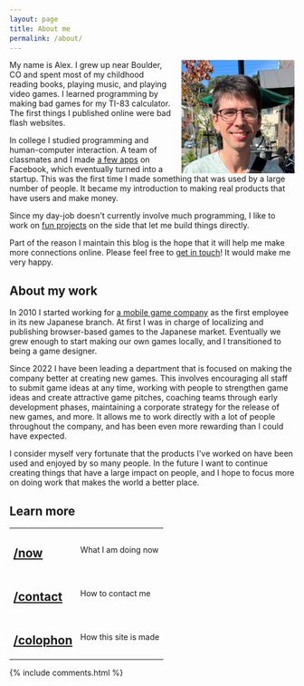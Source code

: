 ```yaml
---
layout: page
title: About me
permalink: /about/
---
```


<div class="post-banner" style="background-image:linear-gradient(-45deg, #B85959, #B3CECB, #415974, #59586B, #B7C0C9)"></div>

<img src="/assets/images/myface.jpg" width=200 height=200 style="float:right; margin-left: 15px;" title="I'm sitting at an outdoor terrace smiling and trying to keep my eyes open in the bright sunlight." />

My name is Alex. I grew up near Boulder, CO and spent most of my childhood reading books, playing music, and playing video games. I learned programming by making bad games for my TI-83 calculator. The first things I published online were bad flash websites.

In college I studied programming and human-computer interaction. A team of classmates and I made [a few apps](http://www.sfgate.com/news/article/These-Stanford-Students-Made-Millions-Taking-A-2361888.php) on Facebook, which eventually turned into a startup. This was the first time I made something that was used by a large number of people. It became my introduction to making real products that have users and make money.

Since my day-job doesn't currently involve much programming, I like to work on [fun projects](/projects/) on the side that let me build things directly. 

Part of the reason I maintain this blog is the hope that it will help me make more connections online. Please feel free to [get in touch](/contact)! It would make me very happy.

## About my work

In 2010 I started working for [a mobile game company](https://www.happyelements.co.jp/) as the first employee in its new Japanese branch. At first I was in charge of localizing and publishing browser-based games to the Japanese market. Eventually we grew enough to start making our own games locally, and I transitioned to being a game designer. 

Since 2022 I have been leading a department that is focused on making the company better at creating new games. This involves encouraging all staff to submit game ideas at any time, working with people to strengthen game ideas and create attractive game pitches, coaching teams through early development phases, maintaining a corporate strategy for the release of new games, and more. It allows me to work directly with a lot of people throughout the company, and has been even more rewarding than I could have expected.

I consider myself very fortunate that the products I've worked on have been used and enjoyed by so many people. In the future I want to continue creating things that have a large impact on people, and I hope to focus more on doing work that makes the world a better place.

## Learn more
<table class="slashes">
<tr>
  <td class="right"><h2><a href="/now">/now</a></h2></td>
  <td><p>What I am doing now</p></td>
</tr>
<tr>
  <td class="right"><h2><a href="/contact">/contact</a></h2></td>
  <td><p>How to contact me</p></td>
</tr>
<tr>
  <td class="right"><h2><a href="/colophon">/colophon</a></h2></td>
  <td><p>How this site is made</p></td>
</tr>
</table>

<div class="post-comments">
    <div class="wrapper">
      {% include comments.html %}
    </div>
  </div>
